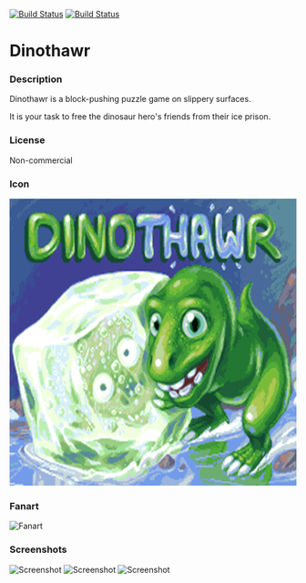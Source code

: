 [![Build Status](https://travis-ci.org/kodi-game/game.libretro.dinothawr.svg?branch=master)](https://travis-ci.org/kodi-game/game.libretro.dinothawr)
[![Build Status](https://ci.appveyor.com/api/projects/status/github/kodi-game/game.libretro.dinothawr?svg=true)](https://ci.appveyor.com/project/kodi-game/game-libretro-dinothawr)

# Dinothawr

### Description

Dinothawr is a block-pushing puzzle game on slippery surfaces.

It is your task to free the dinosaur hero's friends from their ice prison.

### License

Non-commercial

### Icon

![Icon](game.libretro.dinothawr/resources/icon.png)

### Fanart

![Fanart](game.libretro.dinothawr/resources/fanart.jpg)

### Screenshots

![Screenshot](game.libretro.dinothawr/resources/screenshot-01.jpg)
![Screenshot](game.libretro.dinothawr/resources/screenshot-02.jpg)
![Screenshot](game.libretro.dinothawr/resources/screenshot-03.jpg)
